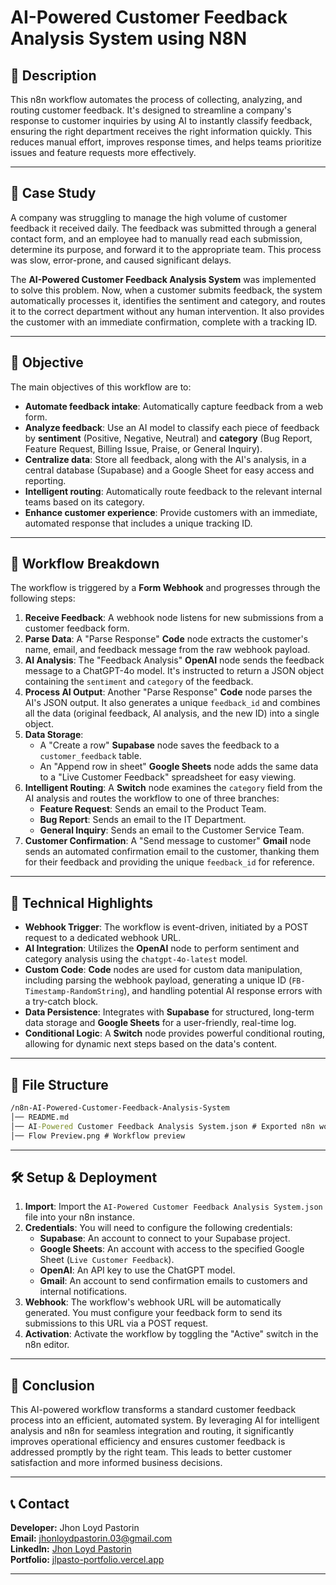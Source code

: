 # AI-Powered Customer Feedback Analysis System using N8N

## 📝 Description

This n8n workflow automates the process of collecting, analyzing, and routing customer feedback. It's designed to streamline a company's response to customer inquiries by using AI to instantly classify feedback, ensuring the right department receives the right information quickly. This reduces manual effort, improves response times, and helps teams prioritize issues and feature requests more effectively.

-----

## 📖 Case Study

A company was struggling to manage the high volume of customer feedback it received daily. The feedback was submitted through a general contact form, and an employee had to manually read each submission, determine its purpose, and forward it to the appropriate team. This process was slow, error-prone, and caused significant delays.

The **AI-Powered Customer Feedback Analysis System** was implemented to solve this problem. Now, when a customer submits feedback, the system automatically processes it, identifies the sentiment and category, and routes it to the correct department without any human intervention. It also provides the customer with an immediate confirmation, complete with a tracking ID.

-----

## 🎯 Objective

The main objectives of this workflow are to:

  * **Automate feedback intake**: Automatically capture feedback from a web form.
  * **Analyze feedback**: Use an AI model to classify each piece of feedback by **sentiment** (Positive, Negative, Neutral) and **category** (Bug Report, Feature Request, Billing Issue, Praise, or General Inquiry).
  * **Centralize data**: Store all feedback, along with the AI's analysis, in a central database (Supabase) and a Google Sheet for easy access and reporting.
  * **Intelligent routing**: Automatically route feedback to the relevant internal teams based on its category.
  * **Enhance customer experience**: Provide customers with an immediate, automated response that includes a unique tracking ID.

-----

## 🧠 Workflow Breakdown

The workflow is triggered by a **Form Webhook** and progresses through the following steps:

1.  **Receive Feedback**: A webhook node listens for new submissions from a customer feedback form.
2.  **Parse Data**: A "Parse Response" **Code** node  extracts the customer's name, email, and feedback message from the raw webhook payload.
3.  **AI Analysis**: The "Feedback Analysis" **OpenAI** node  sends the feedback message to a ChatGPT-4o model. It's instructed to return a JSON object containing the `sentiment` and `category` of the feedback.
4.  **Process AI Output**: Another "Parse Response" **Code** node parses the AI's JSON output. It also generates a unique `feedback_id` and combines all the data (original feedback, AI analysis, and the new ID) into a single object.
5.  **Data Storage**:
      * A "Create a row" **Supabase** node saves the feedback to a `customer_feedback` table.
      * An "Append row in sheet" **Google Sheets** node adds the same data to a "Live Customer Feedback" spreadsheet for easy viewing.
6.  **Intelligent Routing**: A **Switch** node examines the `category` field from the AI analysis and routes the workflow to one of three branches:
      * **Feature Request**: Sends an email to the Product Team.
      * **Bug Report**: Sends an email to the IT Department.
      * **General Inquiry**: Sends an email to the Customer Service Team.
7.  **Customer Confirmation**: A "Send message to customer" **Gmail** node sends an automated confirmation email to the customer, thanking them for their feedback and providing the unique `feedback_id` for reference.

-----

## 🔧 Technical Highlights

  * **Webhook Trigger**: The workflow is event-driven, initiated by a POST request to a dedicated webhook URL.
  * **AI Integration**: Utilizes the **OpenAI** node to perform sentiment and category analysis using the `chatgpt-4o-latest` model.
  * **Custom Code**: **Code** nodes are used for custom data manipulation, including parsing the webhook payload, generating a unique ID (`FB-Timestamp-RandomString`), and handling potential AI response errors with a try-catch block.
  * **Data Persistence**: Integrates with **Supabase** for structured, long-term data storage and **Google Sheets** for a user-friendly, real-time log.
  * **Conditional Logic**: A **Switch** node provides powerful conditional routing, allowing for dynamic next steps based on the data's content.

-----

## 📂 File Structure
```cmd
/n8n-AI-Powered-Customer-Feedback-Analysis-System
│── README.md
│── AI-Powered Customer Feedback Analysis System.json # Exported n8n workflow
│── Flow Preview.png # Workflow preview
```

-----

## 🛠 Setup & Deployment

1.  **Import**: Import the `AI-Powered Customer Feedback Analysis System.json` file into your n8n instance.
2.  **Credentials**: You will need to configure the following credentials:
      * **Supabase**: An account to connect to your Supabase project.
      * **Google Sheets**: An account with access to the specified Google Sheet (`Live Customer Feedback`).
      * **OpenAI**: An API key to use the ChatGPT model.
      * **Gmail**: An account to send confirmation emails to customers and internal notifications.
3.  **Webhook**: The workflow's webhook URL will be automatically generated. You must configure your feedback form to send its submissions to this URL via a POST request.
4.  **Activation**: Activate the workflow by toggling the "Active" switch in the n8n editor.

-----

## 📌 Conclusion

This AI-powered workflow transforms a standard customer feedback process into an efficient, automated system. By leveraging AI for intelligent analysis and n8n for seamless integration and routing, it significantly improves operational efficiency and ensures customer feedback is addressed promptly by the right team. This leads to better customer satisfaction and more informed business decisions.

-----


## 📞 Contact
**Developer:** Jhon Loyd Pastorin  
**Email:** [jhonloydpastorin.03@gmail.com](mailto:jhonloydpastorin.03@gmail.com)  
**LinkedIn:** [Jhon Loyd Pastorin](www.linkedin.com/in/jhon-loyd-pastorin-a84000107)  
**Portfolio:** [jlpasto-portfolio.vercel.app](https://jlpasto-portfolio.vercel.app)  

-----

